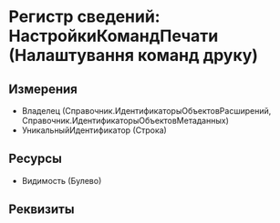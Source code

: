 ﻿# Регистр сведений: НастройкиКомандПечати (Налаштування команд друку)

## Измерения

- Владелец (Справочник.ИдентификаторыОбъектовРасширений, Справочник.ИдентификаторыОбъектовМетаданных)
- УникальныйИдентификатор (Строка)

## Ресурсы

- Видимость (Булево)

## Реквизиты


